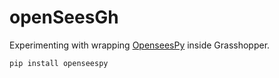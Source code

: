 # openSeesGh
 Experimenting with wrapping [OpenseesPy](https://openseespydoc.readthedocs.io/en/latest/index.html) inside Grasshopper.


 ```
 pip install openseespy

 ```
 